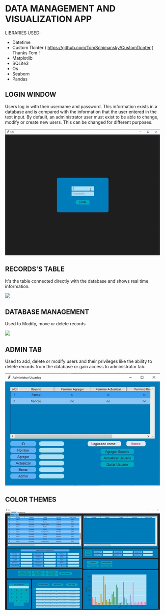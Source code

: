 # DATA MANAGEMENT AND VISUALIZATION APP


LIBRARIES USED:

  - Datetime
  - Custom Tkinter ( https://github.com/TomSchimansky/CustomTkinter ) Thanks Tom !
  - Matplotlib
  - SQLite3
  - Os
  - Seaborn
  - Pandas

## LOGIN WINDOW

Users log in with their username and password. This information exists in a database and is compared with the information that the user entered in the text input. By default, an administrator user must exist to be able to change, modify or create new users. This can be changed for different purposes.

![](Login1.gif)

## RECORDS'S TABLE

It's the table connected directly with the database and shows real time information.

![](Table1.gif)

 ## DATABASE MANAGEMENT
 
 Used to Modify, move or delete records

![](Records.gif)

## ADMIN TAB

Used to add, delete or modify users and their privileges like the ability to delete records from the database or gain access to administrator tab.

![](admin_tab.gif)

## COLOR THEMES

![](color1.gif)


